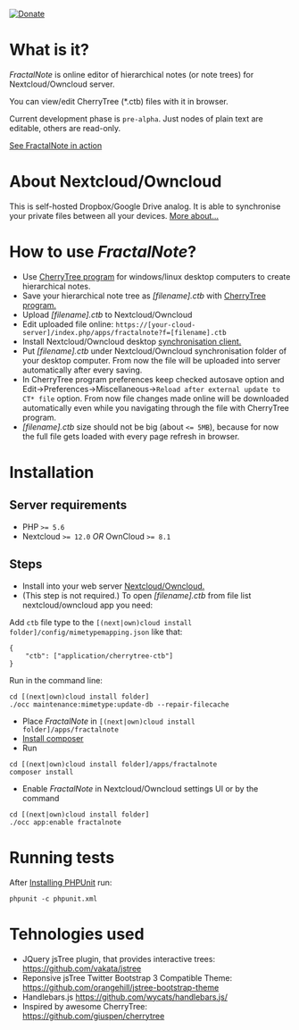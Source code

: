 [![Donate](https://img.shields.io/badge/Donate-PayPal-green.svg)](https://paypal.me/fractaldem)

# What is it?
_FractalNote_ is online editor of hierarchical notes (or note trees) for Nextcloud/Owncloud server.

You can view/edit CherryTree (*.ctb) files with it in browser.

Current development phase is ``pre-alpha``. Just nodes of plain text are editable, others are read-only.

[See FractalNote in action](http://cloud.aldem.ru/index.php/apps/fractalnote?f=/demo.ctb)

# About Nextcloud/Owncloud
This is self-hosted Dropbox/Google Drive analog.
It is able to synchronise your private files between all your devices. [More about...](https://nextcloud.com/install/)

# How to use _FractalNote_?
* Use [CherryTree program](https://www.giuspen.com/cherrytree/#downl) for windows/linux desktop computers to create hierarchical notes.
* Save your hierarchical note tree as _[filename].ctb_ with [CherryTree program.](https://www.giuspen.com/cherrytree/)
* Upload _[filename].ctb_ to Nextcloud/Owncloud
* Edit uploaded file online: ``https://[your-cloud-server]/index.php/apps/fractalnote?f=[filename].ctb``
* Install Nextcloud/Owncloud desktop [synchronisation client.](https://nextcloud.com/install/#install-clients)
* Put _[filename].ctb_ under Nextcloud/Owncloud synchronisation folder of your desktop computer. From now the file will be uploaded into server automatically after every saving.
* In CherryTree program preferences keep checked autosave option and Edit->Preferences->Miscellaneous->``Reload after external update to CT* file`` option. From now file changes made online will be downloaded automatically even while you navigating through the file with CherryTree program.
* _[filename].ctb_ size should not be big (about ``<= 5MB``), because for now the full file gets loaded with every page refresh in browser. 

# Installation
## Server requirements
* PHP ``>= 5.6``
* Nextcloud ``>= 12.0`` _OR_ OwnCloud ``>= 8.1``
## Steps
* Install into your web server [Nextcloud/Owncloud.](https://nextcloud.com/install/#instructions-server)
* (This step is not required.) To open _[filename].ctb_ from file list nextcloud/owncloud app you need:

Add ``ctb`` file type to the ``[(next|own)cloud install folder]/config/mimetypemapping.json`` like that:
```
{
    "ctb": ["application/cherrytree-ctb"]
}
```
Run in the command line:
```
cd [(next|own)cloud install folder]
./occ maintenance:mimetype:update-db --repair-filecache
```
* Place _FractalNote_ in ``[(next|own)cloud install folder]/apps/fractalnote``
* [Install composer](https://getcomposer.org/download/)
* Run
```
cd [(next|own)cloud install folder]/apps/fractalnote
composer install
```
* Enable _FractalNote_ in Nextcloud/Owncloud settings UI or by the command
```
cd [(next|own)cloud install folder]
./occ app:enable fractalnote
```

# Running tests
After [Installing PHPUnit](http://phpunit.de/getting-started.html) run:
```
phpunit -c phpunit.xml
```

# Tehnologies used
* JQuery jsTree plugin, that provides interactive trees: https://github.com/vakata/jstree
* Reponsive jsTree Twitter Bootstrap 3 Compatible Theme: https://github.com/orangehill/jstree-bootstrap-theme
* Handlebars.js https://github.com/wycats/handlebars.js/
* Inspired by awesome CherryTree: https://github.com/giuspen/cherrytree 
